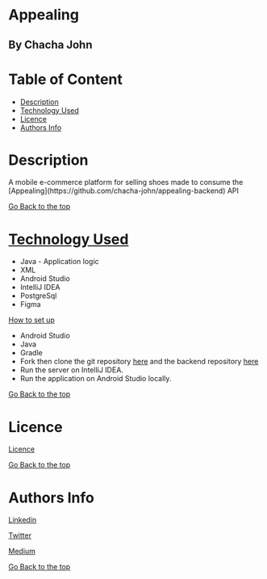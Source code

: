 # Appealing

## By Chacha John 

# Table of Content

+ [Description](#description)
+ [Technology Used](#technology-used)<!-- + [Set up Instructions](#setup) -->
+ [Licence](#licence)
+ [Authors Info](#authors-Info)

# Description
<p>A mobile e-commerce platform for selling shoes made to consume the [Appealing](https://github.com/chacha-john/appealing-backend) API</p>

[Go Back to the top](#chachaup)

<!-- # Screenshots
![Sign up page](/src/main/resources/public/images/luku.png "Landing page")
![Sign in page](/src/main/resources/public/images/luku2.png "Add sighting page")
![Dashboard page](/src/main/resources/public/images/luku2.png "Add sighting page") -->

# [Technology Used](#technology-used)
* Java - Application logic
* XML
* Android Studio
* IntelliJ IDEA
* PostgreSql
* Figma


[How to set up](#setup)
* Android Studio
* Java
* Gradle
* Fork then clone the git repository [here](https://github.com/chacha-john/appealing.git) and the backend repository [here](https://github.com/chacha-john/appealing-backend.git)
* Run the server on IntelliJ IDEA.
* Run the application on Android Studio locally.



<!-- #### In PSQL:
* CREATE DATABASE appealing; 

* CREATE TABLE IF NOT EXISTS books (id SERIAL PRIMARY KEY, bookName VARCHAR, author VARCHAR, description VARCHAR, price VARCHAR);

 -->
[Go Back to the top](#appealing)

# Licence

[Licence](LICENSE)

[Go Back to the top](#appealing)

# Authors Info

[Linkedin](https://www.linkedin.com/in/chachaup/)

[Twitter](https://www.twitter.com/chachaups)

[Medium](https://chachaup.medium.com)

[Go Back to the top](#appealing)
